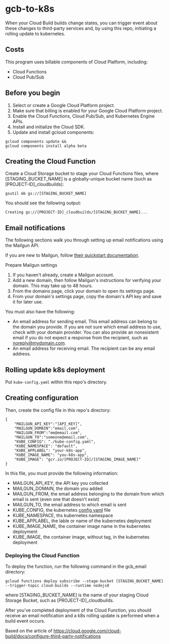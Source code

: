 # gcb-to-k8s

When your Cloud Build builds change states, you can trigger event about these changes to third-party services 
and, by using this repo, initiating a rolling update to kubernetes.

## Costs

This program uses billable components of Cloud Platform, including:

- Cloud Functions
- Cloud Pub/Sub

## Before you begin

1. Select or create a Google Cloud Platform project.
2. Make sure that billing is enabled for your Google Cloud Platform project.
3. Enable the Cloud Functions, Cloud Pub/Sub, and Kubernetes Engine APIs.
4. Install and initialize the Cloud SDK.
5. Update and install gcloud components:
```
gcloud components update &&
gcloud components install alpha beta
```

## Creating the Cloud Function

Create a Cloud Storage bucket to stage your Cloud Functions files, where [STAGING_BUCKET_NAME] is a globally-unique bucket name (such as [PROJECT-ID]_cloudbuilds):
```
gsutil mb gs://[STAGING_BUCKET_NAME]
```

You should see the following output:
```
Creating gs://[PROJECT-ID]_cloudbuilds/[STAGING_BUCKET_NAME]...
```

## Email notifications

The following sections walk you through setting up email notifications using the Mailgun API.

If you are new to Mailgun, follow [their quickstart documentation](https://documentation.mailgun.com/en/latest/quickstart.html).

Prepare Mailgun settings
1. If you haven't already, create a Mailgun account.
2. Add a new domain, then follow Mailgun's instructions for verifying your domain. This may take up to 48 hours.
3. From the domains page, click your domain to open its settings page.
4. From your domain's settings page, copy the domain's API key and save it for later use.

You must also have the following:

- An email address for sending email. This email address can belong to the domain you provide. If you are not sure which email address to use, check with your domain provider. You can also provide an nonexistent email if you do not expect a response from the recipient, such as noreply@mydomain.com.
- An email address for receiving email. The recipient can be any email address.

## Rolling update k8s deployment

Put `kube-config.yaml` within this repo's directory.


## Creating configuration

Then, create the config file in this repo's directory:
```
{
    "MAILGUN_API_KEY":"[API_KEY]",
    "MAILGUN_DOMAIN":"email.com",
    "MAILGUN_FROM":"me@email.com",
    "MAILGUN_TO":"someone@email.com",
    "KUBE_CONFIG": "./kube-config.yaml",
    "KUBE_NAMESPACE": "default",
    "KUBE_APPLABEL": "your-k8s-app",
    "KUBE_IMAGE_NAME": "you-k8s-app",
    "KUBE_IMAGE": "gcr.io/[PROJECT-ID]/[STAGING_IMAGE_NAME]"
}
```
In this file, you must provide the following information:
- MAILGUN_API_KEY, the API key you collected
- MAILGUN_DOMAIN, the domain you added
- MAILGUN_FROM, the email address belonging to the domain from which email is sent (even one that doesn't exist)
- MAILGUN_TO, the email address to which email is sent
- KUBE_CONFIG, the kubernetes [config yaml](https://kubernetes.io/docs/concepts/configuration/organize-cluster-access-kubeconfig/) file
- KUBE_NAMESPACE, ths kubernetes namespace
- KUBE_APPLABEL, the lable or name of the kubernetes deployment
- KUBE_IMAGE_NAME, the container image name in the kubernetes deployment
- KUBE_IMAGE, the container image, without tag, in the kubernetes deployment

### Deploying the Cloud Function

To deploy the function, run the following command in the gcb_email directory:
```
gcloud functions deploy subscribe --stage-bucket [STAGING_BUCKET_NAME] --trigger-topic cloud-builds --runtime nodejs8
```

where [STAGING_BUCKET_NAME] is the name of your staging Cloud Storage Bucket, such as [PROJECT-ID]_cloudbuilds.

After you've completed deployment of the Cloud Function, you should receive an email notification and 
a k8s rolling update is performed when a build event occurs.



Based on the article of https://cloud.google.com/cloud-build/docs/configure-third-party-notifications


